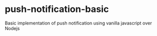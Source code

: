 # push-notification-basic
Basic implementation of push notification using vanilla javascript over Nodejs
